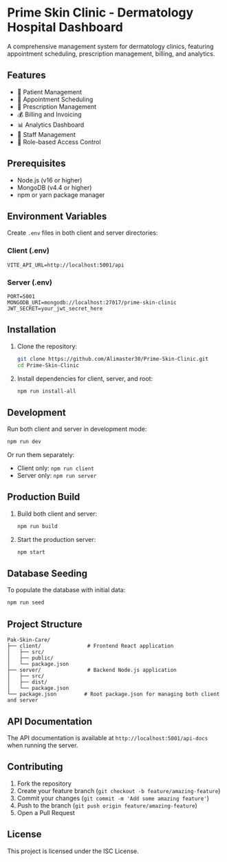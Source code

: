 # Prime Skin Clinic - Dermatology Hospital Dashboard

A comprehensive management system for dermatology clinics, featuring appointment scheduling, prescription management, billing, and analytics.

## Features

- 🏥 Patient Management
- 📅 Appointment Scheduling
- 💊 Prescription Management
- 💰 Billing and Invoicing
- 📊 Analytics Dashboard
- 👥 Staff Management
- 🔐 Role-based Access Control

## Prerequisites

- Node.js (v16 or higher)
- MongoDB (v4.4 or higher)
- npm or yarn package manager

## Environment Variables

Create `.env` files in both client and server directories:

### Client (.env)
```
VITE_API_URL=http://localhost:5001/api
```

### Server (.env)
```
PORT=5001
MONGODB_URI=mongodb://localhost:27017/prime-skin-clinic
JWT_SECRET=your_jwt_secret_here
```

## Installation

1. Clone the repository:
   ```bash
   git clone https://github.com/Alimaster30/Prime-Skin-Clinic.git
   cd Prime-Skin-Clinic
   ```

2. Install dependencies for client, server, and root:
   ```bash
   npm run install-all
   ```

## Development

Run both client and server in development mode:
```bash
npm run dev
```

Or run them separately:
- Client only: `npm run client`
- Server only: `npm run server`

## Production Build

1. Build both client and server:
   ```bash
   npm run build
   ```

2. Start the production server:
   ```bash
   npm start
   ```

## Database Seeding

To populate the database with initial data:
```bash
npm run seed
```

## Project Structure

```
Pak-Skin-Care/
├── client/               # Frontend React application
│   ├── src/
│   ├── public/
│   └── package.json
├── server/               # Backend Node.js application
│   ├── src/
│   ├── dist/
│   └── package.json
└── package.json         # Root package.json for managing both client and server
```

## API Documentation

The API documentation is available at `http://localhost:5001/api-docs` when running the server.

## Contributing

1. Fork the repository
2. Create your feature branch (`git checkout -b feature/amazing-feature`)
3. Commit your changes (`git commit -m 'Add some amazing feature'`)
4. Push to the branch (`git push origin feature/amazing-feature`)
5. Open a Pull Request

## License

This project is licensed under the ISC License.
